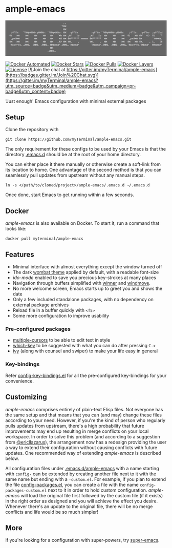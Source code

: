 # ample-emacs

![Banner](images/banner.png)

[![Docker Automated](https://img.shields.io/docker/automated/myterminal/ample-emacs.svg)](https://hub.docker.com/r/myterminal/ample-emacs)
[![Docker Stars](https://img.shields.io/docker/stars/myterminal/ample-emacs.svg)](https://hub.docker.com/r/myterminal/ample-emacs)
[![Docker Pulls](https://img.shields.io/docker/pulls/myterminal/ample-emacs.svg)](https://hub.docker.com/r/myterminal/ample-emacs)
[![Docker Layers](https://images.microbadger.com/badges/image/myterminal/ample-emacs.svg)](https://microbadger.com/images/myterminal/ample-emacs)  
[![License](https://img.shields.io/badge/LICENSE-GPL%20v3.0-blue.svg)](https://www.gnu.org/licenses/gpl.html)
[![Join the chat at https://gitter.im/myTerminal/ample-emacs](https://badges.gitter.im/Join%20Chat.svg)](https://gitter.im/myTerminal/ample-emacs?utm_source=badge&utm_medium=badge&utm_campaign=pr-badge&utm_content=badge)

'Just enough' Emacs configuration with minimal external packages

## Setup

Clone the repository with

    git clone https://github.com/myTerminal/ample-emacs.git

The only requirement for these configs to be used by your Emacs is that the directory [.emacs.d](.emacs.d) should be at the root of your home directory.

You can either place it there manually or otherwise create a soft-link from its location to home. One advantage of the second method is that you can seamlessly pull updates from upstream without any manual steps.

    ln -s </path/to/cloned/project>/ample-emacs/.emacs.d ~/.emacs.d

Once done, start Emacs to get running within a few seconds.

## Docker

*ample-emacs* is also available on Docker. To start it, run a command that looks like:

    docker pull myterminal/ample-emacs

## Features

- Minimal interface with almost everything except the window turned off
- The dark [wombat theme](https://github.com/jasonblewis/color-theme-wombat) applied by default, with a readable font-size
- *ido-mode* enabled to save you precious key-strokes at many places
- Navigation through buffers simplified with [winner](http://emacswiki.org/emacs/WinnerMode) and [windmove](http://emacswiki.org/emacs/WindMove).
- No more welcome screen, Emacs starts up to greet you and shows the date
- Only a few included standalone packages, with no dependency on external package archives
- Reload file in a buffer quickly with `<f5>`
- Some more configuration to improve usability

### Pre-configured packages

- [multiple-cursors](https://github.com/magnars/multiple-cursors.el) to be able to edit text in style
- [which-key](https://github.com/justbur/emacs-which-key) to be suggested with what you can do after pressing `C-x`
- [ivy](https://github.com/abo-abo/swiper) (along with counsel and swiper) to make your life easy in general

### Key-bindings

Refer [config-key-bindings.el](.emacs.d/ample-emacs/config-key-bindings.el) for all the pre-configured key-bindings for your convenience.

## Customizing

*ample-emacs* comprises entirely of plain-text Elisp files. Not everyone has the same setup and that means that you can (and may) change these files according to your need. However, if you're the kind of person who regularly pulls updates from upstream, there's a high probability that future improvements may end up resulting in merge conflicts on your local workspace. In order to solve this problem (and according to a suggestion from [@ericllazarus](https://github.com/ericllazarus)), the arrangement now has a redesign providing the user a way to extend their configuration without causing conflicts with future updates. One recommended way of extending *ample-emacs* is described below.

All configuration files under [.emacs.d/ample-emacs](.emacs.d/ample-emacs) with a name starting with `config-` can be extended by creating another file next to it with the same name but ending with a `-custom.el`. For example, if you plan to extend the file [config-packages.el](.emacs.d/ample-emacs/config-packages.el), you can create a file with the name `config-packages-custom.el` next to it in order to hold custom configuration. *ample-emacs* will load the original file first followed by the custom file (if it exists) in the right order as designed and you will achieve the effect you desire. Whenever there's an update to the original file, there will be no merge conflicts and life would be so much simpler!

## More

If you're looking for a configuration with super-powers, try [super-emacs](https://github.com/myTerminal/super-emacs).
